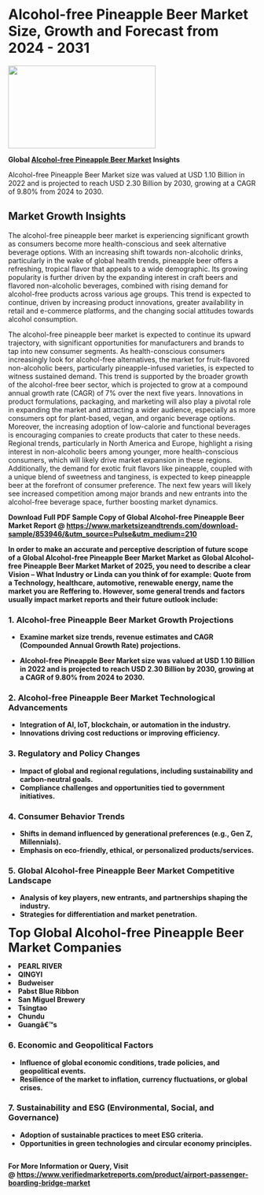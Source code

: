 <H1>Alcohol-free Pineapple Beer Market Size, Growth and Forecast from 2024 - 2031</H1><img class="aligncenter size-medium wp-image-584254" src="https://thirdeyenews.in/wp-content/uploads/2024/09/Global-Market-Research-300x168.jpeg" alt="" width="300" height="168" /><p><strong>Global&nbsp;<a href="https://www.marketsizeandtrends.com/download-sample/853946/&amp;utm_source=Pulse&amp;utm_medium=210">Alcohol-free Pineapple Beer Market</a> Insights</strong></p><p>Alcohol-free Pineapple Beer Market size was valued at USD 1.10 Billion in 2022 and is projected to reach USD 2.30 Billion by 2030, growing at a CAGR of 9.80% from 2024 to 2030.</p><p><h2>Market Growth Insights</h2> <p>The alcohol-free pineapple beer market is experiencing significant growth as consumers become more health-conscious and seek alternative beverage options. With an increasing shift towards non-alcoholic drinks, particularly in the wake of global health trends, pineapple beer offers a refreshing, tropical flavor that appeals to a wide demographic. Its growing popularity is further driven by the expanding interest in craft beers and flavored non-alcoholic beverages, combined with rising demand for alcohol-free products across various age groups. This trend is expected to continue, driven by increasing product innovations, greater availability in retail and e-commerce platforms, and the changing social attitudes towards alcohol consumption.</p> <p><strong></strong></p> <p>The alcohol-free pineapple beer market is expected to continue its upward trajectory, with significant opportunities for manufacturers and brands to tap into new consumer segments. As health-conscious consumers increasingly look for alcohol-free alternatives, the market for fruit-flavored non-alcoholic beers, particularly pineapple-infused varieties, is expected to witness sustained demand. This trend is supported by the broader growth of the alcohol-free beer sector, which is projected to grow at a compound annual growth rate (CAGR) of 7% over the next five years. Innovations in product formulations, packaging, and marketing will also play a pivotal role in expanding the market and attracting a wider audience, especially as more consumers opt for plant-based, vegan, and organic beverage options. Moreover, the increasing adoption of low-calorie and functional beverages is encouraging companies to create products that cater to these needs. Regional trends, particularly in North America and Europe, highlight a rising interest in non-alcoholic beers among younger, more health-conscious consumers, which will likely drive market expansion in these regions. Additionally, the demand for exotic fruit flavors like pineapple, coupled with a unique blend of sweetness and tanginess, is expected to keep pineapple beer at the forefront of consumer preference. The next few years will likely see increased competition among major brands and new entrants into the alcohol-free beverage space, further boosting market dynamics. <p><strong></p><p><span class=""><strong>Download Full PDF Sample Copy of Global Alcohol-free Pineapple Beer Market Report</strong> @ <a href="https://www.marketsizeandtrends.com/download-sample/853946/&amp;utm_source=Pulse&amp;utm_medium=210" target="_blank">https://www.marketsizeandtrends.com/download-sample/853946/&amp;utm_source=Pulse&amp;utm_medium=210</a></span></p><p>In order to make an accurate and perceptive description of future scope of a Global&nbsp;Alcohol-free Pineapple Beer Market Market as Global&nbsp;Alcohol-free Pineapple Beer Market Market of 2025, you need to describe a clear Vision &ndash; What Industry or Linda can you think of for example: Quote from a Technology, healthcare, automotive, renewable energy, name the market you are Reffering to. However, some general trends and factors usually impact market reports and their future outlook include:</p><h3>1.&nbsp;<strong>Alcohol-free Pineapple Beer Market Growth Projections</strong></h3><ul><li>Examine market size trends, revenue estimates and CAGR (Compounded Annual Growth Rate) projections.</li><li><p>Alcohol-free Pineapple Beer Market size was valued at USD 1.10 Billion in 2022 and is projected to reach USD 2.30 Billion by 2030, growing at a CAGR of 9.80% from 2024 to 2030.</p></li></ul><h3>2.&nbsp;<strong>Alcohol-free Pineapple Beer Market Technological Advancements</strong></h3><ul><li>Integration of AI, IoT, blockchain, or automation in the industry.</li><li>Innovations driving cost reductions or improving efficiency.</li></ul><h3>3.&nbsp;<strong>Regulatory and Policy Changes</strong></h3><ul><li>Impact of global and regional regulations, including sustainability and carbon-neutral goals.</li><li>Compliance challenges and opportunities tied to government initiatives.</li></ul><h3>4.&nbsp;<strong>Consumer Behavior Trends</strong></h3><ul><li>Shifts in demand influenced by generational preferences (e.g., Gen Z, Millennials).</li><li>Emphasis on eco-friendly, ethical, or personalized products/services.</li></ul><h3>5.&nbsp;<strong>Global Alcohol-free Pineapple Beer Market Competitive Landscape</strong></h3><ul><li>Analysis of key players, new entrants, and partnerships shaping the industry.</li><li>Strategies for differentiation and market penetration.</li></ul><p data-pm-slice="1 1 []"><span style="color: inherit; font-family: inherit; font-size: 25px;">Top Global Alcohol-free Pineapple Beer Market Companies</span></p><div class="" data-test-id=""><p><li>PEARL RIVER</li><li> QINGYI</li><li> Budweiser</li><li> Pabst Blue Ribbon</li><li> San Miguel Brewery</li><li> Tsingtao</li><li> Chundu</li><li> Guangâ€™s</li></p></div><h3>6.&nbsp;<strong>Economic and Geopolitical Factors</strong></h3><ul><li>Influence of global economic conditions, trade policies, and geopolitical events.</li><li>Resilience of the market to inflation, currency fluctuations, or global crises.</li></ul><h3>7.&nbsp;<strong>Sustainability and ESG (Environmental, Social, and Governance)</strong></h3><ul><li>Adoption of sustainable practices to meet ESG criteria.</li><li>Opportunities in green technologies and circular economy principles.</li></ul><h2><strong style="font-size: 14px;">For More Information or Query, Visit @&nbsp;</strong><a style="background-color: #ffffff; font-size: 14px;" href="https://www.marketsizeandtrends.com/report/alcohol-free-pineapple-beer-market/" target="_blank">https://www.verifiedmarketreports.com/product/airport-passenger-boarding-bridge-market</a></h2>
